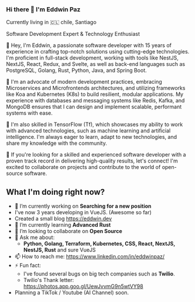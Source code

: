 ### Hi there 👋 I'm Eddwin Paz

Currently living in 🇨🇱 chile, Santiago

Software Development Expert & Technology Enthusiast

👋 Hey, I'm Eddwin, a passionate software developer with 15 years of experience in crafting top-notch solutions using cutting-edge technologies. I'm proficient in full-stack development, working with tools like NestJS, NextJS, React, Redux, and Svelte, as well as back-end languages such as PostgreSQL, Golang, Rust, Python, Java, and Spring Boot.

🚀 I'm an advocate of modern development practices, embracing Microservices and Microfrontends architectures, and utilizing frameworks like Koa and Kubernetes (K8s) to build resilient, modular applications. My experience with databases and messaging systems like Redis, Kafka, and MongoDB ensures that I can design and implement scalable, performant systems with ease.

🧠 I'm also skilled in TensorFlow (Tf), which showcases my ability to work with advanced technologies, such as machine learning and artificial intelligence. I'm always eager to learn, adapt to new technologies, and share my knowledge with the community.

🔧 If you're looking for a skilled and experienced software developer with a proven track record in delivering high-quality results, let's connect! I'm excited to collaborate on projects and contribute to the world of open-source software.

## What I'm doing right now?

- 🔭 I’m currently working on **Searching for a new position**
- I've now 3 years developing in VueJS. (Awesome so far)
- Created a small blog https://eddwin.dev 
- 🌱 I’m currently learning **Advanced Rust**
- 👯 I’m looking to collaborate on **Open Source**
- 💬 Ask me about:
     - **Python, Golang, Terraform, Kubernetes, CSS, React, NextJS, NestJS, Rust** and sure VueJS
- 📫 How to reach me: https://www.linkedin.com/in/eddwinpaz/
- ⚡ Fun fact:
    - I've found several bugs on big tech companies such as **Twilio**.
    - Twilio's Thank letter: https://photos.app.goo.gl/UewJvvmG9n5wtVY98
- Planning a TikTok / Youtube (AI Channel) soon.

